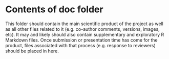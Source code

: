 # Contents of doc folder

This folder should contain the main scientific product of the project
as well as all other files related to it (e.g. co-author comments,
versions, images, etc). It may and likely should also contain
supplementary and exploratory R Markdown files. Once submission or
presentation time has come for the product, files associated with that
process (e.g. response to reviewers) should be placed in here.
